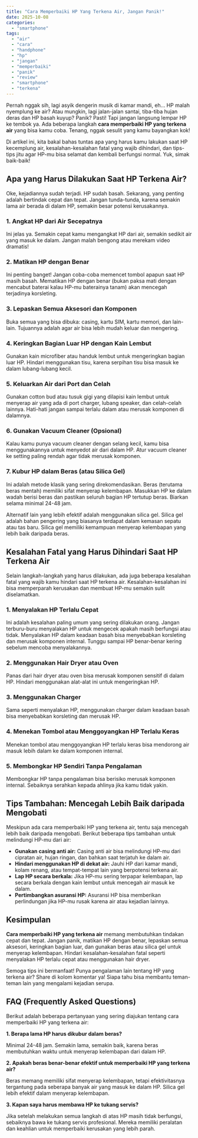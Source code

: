 ```yaml
---
title: "Cara Memperbaiki HP Yang Terkena Air, Jangan Panik!"
date: 2025-10-08
categories: 
  - "smartphone"
tags: 
  - "air"
  - "cara"
  - "handphone"
  - "hp"
  - "jangan"
  - "memperbaiki"
  - "panik"
  - "review"
  - "smartphone"
  - "terkena"
---
```


Pernah nggak sih, lagi asyik dengerin musik di kamar mandi, eh... HP malah nyemplung ke air? Atau mungkin, lagi jalan-jalan santai, tiba-tiba hujan deras dan HP basah kuyup? Panik? Pasti! Tapi jangan langsung lempar HP ke tembok ya. Ada beberapa langkah **cara memperbaiki HP yang terkena air** yang bisa kamu coba. Tenang, nggak sesulit yang kamu bayangkan kok!

Di artikel ini, kita bakal bahas tuntas apa yang harus kamu lakukan saat HP kecemplung air, kesalahan-kesalahan fatal yang wajib dihindari, dan tips-tips jitu agar HP-mu bisa selamat dan kembali berfungsi normal. Yuk, simak baik-baik!

## Apa yang Harus Dilakukan Saat HP Terkena Air?

Oke, kejadiannya sudah terjadi. HP sudah basah. Sekarang, yang penting adalah bertindak cepat dan tepat. Jangan tunda-tunda, karena semakin lama air berada di dalam HP, semakin besar potensi kerusakannya.

### 1\. Angkat HP dari Air Secepatnya

Ini jelas ya. Semakin cepat kamu mengangkat HP dari air, semakin sedikit air yang masuk ke dalam. Jangan malah bengong atau merekam video dramatis!

### 2\. Matikan HP dengan Benar

Ini penting banget! Jangan coba-coba memencet tombol apapun saat HP masih basah. Mematikan HP dengan benar (bukan paksa mati dengan mencabut baterai kalau HP-mu baterainya tanam) akan mencegah terjadinya korsleting.

### 3\. Lepaskan Semua Aksesori dan Komponen

Buka semua yang bisa dibuka: casing, kartu SIM, kartu memori, dan lain-lain. Tujuannya adalah agar air bisa lebih mudah keluar dan mengering.

### 4\. Keringkan Bagian Luar HP dengan Kain Lembut

Gunakan kain microfiber atau handuk lembut untuk mengeringkan bagian luar HP. Hindari menggunakan tisu, karena serpihan tisu bisa masuk ke dalam lubang-lubang kecil.

### 5\. Keluarkan Air dari Port dan Celah

Gunakan cotton bud atau tusuk gigi yang dilapisi kain lembut untuk menyerap air yang ada di port charger, lubang speaker, dan celah-celah lainnya. Hati-hati jangan sampai terlalu dalam atau merusak komponen di dalamnya.

### 6\. Gunakan Vacuum Cleaner (Opsional)

Kalau kamu punya vacuum cleaner dengan selang kecil, kamu bisa menggunakannya untuk menyedot air dari dalam HP. Atur vacuum cleaner ke setting paling rendah agar tidak merusak komponen.

### 7\. Kubur HP dalam Beras (atau Silica Gel)

Ini adalah metode klasik yang sering direkomendasikan. Beras (terutama beras mentah) memiliki sifat menyerap kelembapan. Masukkan HP ke dalam wadah berisi beras dan pastikan seluruh bagian HP tertutup beras. Biarkan selama minimal 24-48 jam.

Alternatif lain yang lebih efektif adalah menggunakan silica gel. Silica gel adalah bahan pengering yang biasanya terdapat dalam kemasan sepatu atau tas baru. Silica gel memiliki kemampuan menyerap kelembapan yang lebih baik daripada beras.

## Kesalahan Fatal yang Harus Dihindari Saat HP Terkena Air

Selain langkah-langkah yang harus dilakukan, ada juga beberapa kesalahan fatal yang wajib kamu hindari saat HP terkena air. Kesalahan-kesalahan ini bisa memperparah kerusakan dan membuat HP-mu semakin sulit diselamatkan.

### 1\. Menyalakan HP Terlalu Cepat

Ini adalah kesalahan paling umum yang sering dilakukan orang. Jangan terburu-buru menyalakan HP untuk mengecek apakah masih berfungsi atau tidak. Menyalakan HP dalam keadaan basah bisa menyebabkan korsleting dan merusak komponen internal. Tunggu sampai HP benar-benar kering sebelum mencoba menyalakannya.

### 2\. Menggunakan Hair Dryer atau Oven

Panas dari hair dryer atau oven bisa merusak komponen sensitif di dalam HP. Hindari menggunakan alat-alat ini untuk mengeringkan HP.

### 3\. Menggunakan Charger

Sama seperti menyalakan HP, menggunakan charger dalam keadaan basah bisa menyebabkan korsleting dan merusak HP.

### 4\. Menekan Tombol atau Menggoyangkan HP Terlalu Keras

Menekan tombol atau menggoyangkan HP terlalu keras bisa mendorong air masuk lebih dalam ke dalam komponen internal.

### 5\. Membongkar HP Sendiri Tanpa Pengalaman

Membongkar HP tanpa pengalaman bisa berisiko merusak komponen internal. Sebaiknya serahkan kepada ahlinya jika kamu tidak yakin.

## Tips Tambahan: Mencegah Lebih Baik daripada Mengobati

Meskipun ada cara memperbaiki HP yang terkena air, tentu saja mencegah lebih baik daripada mengobati. Berikut beberapa tips tambahan untuk melindungi HP-mu dari air:

- **Gunakan casing anti air:** Casing anti air bisa melindungi HP-mu dari cipratan air, hujan ringan, dan bahkan saat terjatuh ke dalam air.
- **Hindari menggunakan HP di dekat air:** Jauhi HP dari kamar mandi, kolam renang, atau tempat-tempat lain yang berpotensi terkena air.
- **Lap HP secara berkala:** Jika HP-mu sering terpapar kelembapan, lap secara berkala dengan kain lembut untuk mencegah air masuk ke dalam.
- **Pertimbangkan asuransi HP:** Asuransi HP bisa memberikan perlindungan jika HP-mu rusak karena air atau kejadian lainnya.

## Kesimpulan

**Cara memperbaiki HP yang terkena air** memang membutuhkan tindakan cepat dan tepat. Jangan panik, matikan HP dengan benar, lepaskan semua aksesori, keringkan bagian luar, dan gunakan beras atau silica gel untuk menyerap kelembapan. Hindari kesalahan-kesalahan fatal seperti menyalakan HP terlalu cepat atau menggunakan hair dryer.

Semoga tips ini bermanfaat! Punya pengalaman lain tentang HP yang terkena air? Share di kolom komentar ya! Siapa tahu bisa membantu teman-teman lain yang mengalami kejadian serupa.

## FAQ (Frequently Asked Questions)

Berikut adalah beberapa pertanyaan yang sering diajukan tentang cara memperbaiki HP yang terkena air:

**1\. Berapa lama HP harus dikubur dalam beras?**

Minimal 24-48 jam. Semakin lama, semakin baik, karena beras membutuhkan waktu untuk menyerap kelembapan dari dalam HP.

**2\. Apakah beras benar-benar efektif untuk memperbaiki HP yang terkena air?**

Beras memang memiliki sifat menyerap kelembapan, tetapi efektivitasnya tergantung pada seberapa banyak air yang masuk ke dalam HP. Silica gel lebih efektif dalam menyerap kelembapan.

**3\. Kapan saya harus membawa HP ke tukang servis?**

Jika setelah melakukan semua langkah di atas HP masih tidak berfungsi, sebaiknya bawa ke tukang servis profesional. Mereka memiliki peralatan dan keahlian untuk memperbaiki kerusakan yang lebih parah.
